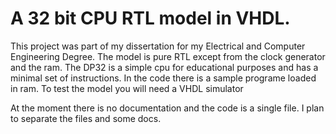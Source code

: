 # A 32 bit CPU RTL model in VHDL.
This project was part of my dissertation for my Electrical and Computer Engineering Degree.
The model is pure RTL except from the clock generator and the ram.
The DP32 is a simple cpu for educational purposes and has a minimal set of instructions.
In the code there is a sample programe loaded in ram. To test the model you will need a VHDL simulator

At the moment there is no documentation and the code is a single file. I plan to separate the files and some docs.
